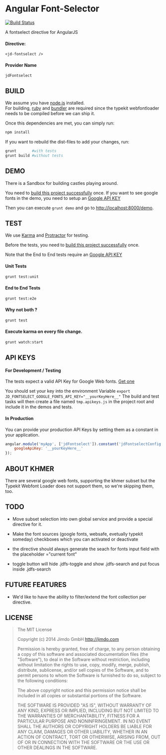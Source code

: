 Angular Font-Selector
=====================

[![Build Status](https://travis-ci.org/Jimdo/angular-fontselect.png)](https://travis-ci.org/Jimdo/angular-fontselect)

A fontselect directive for AngularJS

#### Directive:

	<jd-fontselect />


#### Provider Name

	jdFontselect


BUILD
-----

We assume you have [node.js](http://nodejs.org/) installed.  
For building, [ruby](https://www.ruby-lang.org/) and [bundler](http://bundler.io/) are required
since the typekit webfontloader needs to be compiled before we can ship it. 

Once this dependencies are met, you can simply run:

```sh
npm install
```


If you want to rebuild the dist-files to add your changes, run:

```sh
grunt       #with tests
grunt build #without tests
```


DEMO
----

There is a Sandbox for building castles playing around.  

You need to [build this project successfully](#build) once.
If you want to see google fonts in the demo, you need to setup an 
[Google API KEY](#api-keys)

Then you can execute `grunt demo` and go to 
[http://localhost:8000/demo](http://localhost:8000/demo).


TEST
----

We use [Karma](http://karma-runner.github.io/) and
[Protractor](https://github.com/angular/protractor) for testing.  

Before the tests, you need to [build this project successfully](#build) once.

Note that the End to End tests require an [Google API KEY](#api-keys)

#### Unit Tests 
```sh
grunt test:unit
```

#### End to End Tests 
```sh
grunt test:e2e
```

#### Why not both ?
```sh
grunt test
```

#### Execute karma on every file change.
```sh
grunt watch:start
```


API KEYS
--------

#### For Development / Testing

The tests expect a valid API Key for Google Web fonts.
[Get one](https://developers.google.com/fonts/docs/developer_api#Auth)

You should set your key into the environment Variable
`export JD_FONTSELECT_GOOGLE_FONTS_API_KEY="__yourKeyHere__"`
The build and test tasks will then create a file named `tmp.apikeys.js` in the
project root and include it in the demos and tests.

#### In Production

You can provide your production API Keys by setting them as a constant in your application.

```js
angular.module('myApp', ['jdFontselect']).constant('jdFontselectConfig', {
	googleApiKey: '__yourKeyHere__'
});
```


ABOUT KHMER
-----------

There are several google web fonts, supporting the khmer subset
but the Typekit Webfont Loader does not support them, so we're skipping
them, too.


TODO
----

* Move subset selection into own global service and provide a special directive for it.

* Make the font sources (google fonts, websafe, evetually typekit someday) checkboxes which you can activated or deactivate

* the directive should always generate the seach for fonts input field with the placeholder ="current font"

* toggle button will hide .jdfs-toggle and show .jdfs-search and put focus inside .jdfs-search


FUTURE FEATURES
---------------

* We'd like to have the ability to filter/extend the font collection per directive.


LICENSE
-------

> The MIT License
> 
> Copyright (c) 2014 Jimdo GmbH http://jimdo.com
> 
> Permission is hereby granted, free of charge, to any person obtaining a copy
> of this software and associated documentation files (the "Software"), to deal
> in the Software without restriction, including without limitation the rights
> to use, copy, modify, merge, publish, distribute, sublicense, and/or sell
> copies of the Software, and to permit persons to whom the Software is
> furnished to do so, subject to the following conditions:
> 
> The above copyright notice and this permission notice shall be included in
> all copies or substantial portions of the Software.
> 
> THE SOFTWARE IS PROVIDED "AS IS", WITHOUT WARRANTY OF ANY KIND, EXPRESS OR
> IMPLIED, INCLUDING BUT NOT LIMITED TO THE WARRANTIES OF MERCHANTABILITY,
> FITNESS FOR A PARTICULAR PURPOSE AND NONINFRINGEMENT. IN NO EVENT SHALL THE
> AUTHORS OR COPYRIGHT HOLDERS BE LIABLE FOR ANY CLAIM, DAMAGES OR OTHER
> LIABILITY, WHETHER IN AN ACTION OF CONTRACT, TORT OR OTHERWISE, ARISING FROM,
> OUT OF OR IN CONNECTION WITH THE SOFTWARE OR THE USE OR OTHER DEALINGS IN
> THE SOFTWARE.
